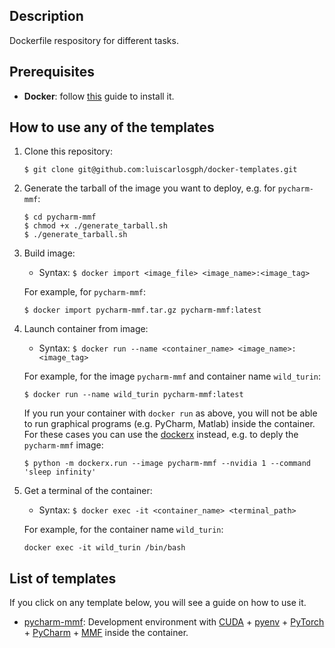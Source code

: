 Description
-----------

Dockerfile respository for different tasks.


Prerequisites
-------------

* **Docker**: follow [this](https://github.com/luiscarlosgph/how-to/tree/main/docker) guide to install it.

<!--
As usual when working with Docker, your user needs to be member of the `docker` group.
You can run `$ groups` to check which groups your user belongs to, and `$ usermod -a -G docker jdoe` to add the user `jdoe` to the group `docker`.
-->


How to use any of the templates
-------------------------------

1. Clone this repository: 
    ```
    $ git clone git@github.com:luiscarlosgph/docker-templates.git
    ```

2. Generate the tarball of the image you want to deploy, e.g. for `pycharm-mmf`: 
    ```
    $ cd pycharm-mmf
    $ chmod +x ./generate_tarball.sh
    $ ./generate_tarball.sh
    ```

3. Build image: 
   * Syntax: `$ docker import <image_file> <image_name>:<image_tag>`
   
    For example, for `pycharm-mmf`:
    ```
    $ docker import pycharm-mmf.tar.gz pycharm-mmf:latest
    ```

4. Launch container from image: 

   * Syntax: `$ docker run --name <container_name> <image_name>:<image_tag>`
   
    For example, for the image `pycharm-mmf` and container name `wild_turin`:
    ```
    $ docker run --name wild_turin pycharm-mmf:latest 
    ```
    If you run your container with `docker run` as above, you will not be able to run graphical programs (e.g. PyCharm, Matlab) inside the container.
    For these cases you can use the [dockerx](https://github.com/luiscarlosgph/dockerx) instead,  e.g. to deply the `pycharm-mmf` image:
    ```
    $ python -m dockerx.run --image pycharm-mmf --nvidia 1 --command 'sleep infinity'
    ```

5. Get a terminal of the container:

    * Syntax: `$ docker exec -it <container_name> <terminal_path>`

     For example, for the container name `wild_turin`:
     ```
     docker exec -it wild_turin /bin/bash 
     ```

List of templates
-----------------

If you click on any template below, you will see a guide on how to use it.

* [pycharm-mmf](pycharm-mmf): Development environment with [CUDA](https://developer.nvidia.com/cuda-toolkit) + [pyenv](https://github.com/pyenv/pyenv) + [PyTorch](https://pytorch.org/get-started/locally) + [PyCharm](https://www.jetbrains.com/pycharm/download) + [MMF](https://mmf.sh) inside the container.
